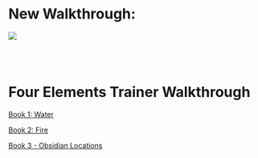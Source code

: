 # New Walkthrough:
[![](https://i.lensdump.com/i/AvRItM.png)](https://f95zone.com/threads/four-elements-trainer-lains-walkthrough-gallery-cheat-mod-v0-7-5.21893/)

<br>
<br>

# Four Elements Trainer Walkthrough

[Book 1: Water](https://github.com/maim-lain/fourelements/blob/master/book-1/home.md)  

[Book 2: Fire](https://github.com/maim-lain/fourelements/blob/master/book-2/home.md)  

[Book 3 - Obsidian Locations](https://github.com/maim-lain/fourelements/blob/master/obsidian.md)  
